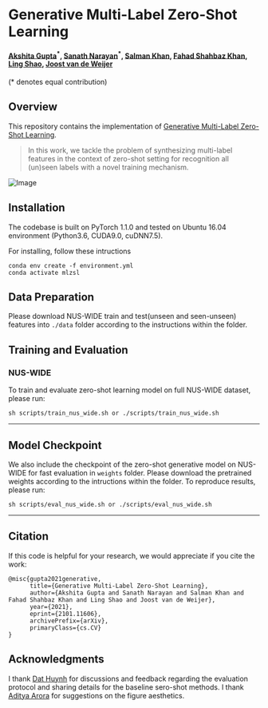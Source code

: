 # Generative Multi-Label Zero-Shot Learning

#### [Akshita Gupta](https://scholar.google.com/citations?user=G01YeI0AAAAJ&hl=en)<sup>\*</sup>, [Sanath Narayan](https://scholar.google.com/citations?user=Bx7EFGoAAAAJ&hl=en)<sup>\*</sup>, [Salman Khan](https://scholar.google.com/citations?user=M59O9lkAAAAJ&hl=en), [Fahad Shahbaz Khan](https://scholar.google.es/citations?user=zvaeYnUAAAAJ&hl=en), [Ling Shao](https://scholar.google.com/citations?user=z84rLjoAAAAJ&hl=en), [Joost van de Weijer](https://scholar.google.com/citations?user=Gsw2iUEAAAAJ&hl=en) ####

(* denotes equal contribution)

## Overview
This repository contains the implementation of [Generative Multi-Label Zero-Shot Learning](https://arxiv.org/pdf/2101.11606.pdf).
> In this work, we tackle the problem of synthesizing multi-label features in the context of zero-shot setting for recognition all (un)seen labels with a novel training mechanism.

![Image](https://github.com/akshitac8/Generative_MLZSL/blob/main/images/arch.png)


## Installation
The codebase is built on PyTorch 1.1.0 and tested on Ubuntu 16.04 environment (Python3.6, CUDA9.0, cuDNN7.5).

For installing, follow these intructions
```
conda env create -f environment.yml
conda activate mlzsl
```

## Data Preparation

Please download NUS-WIDE train and test(unseen and seen-unseen) features into `./data` folder according to the instructions within the folder.

## Training and Evaluation

### NUS-WIDE

To train and evaluate zero-shot learning model on full NUS-WIDE dataset, please run:
```
sh scripts/train_nus_wide.sh or ./scripts/train_nus_wide.sh

```
---
## Model Checkpoint

We also include the checkpoint of the zero-shot generative model on NUS-WIDE for fast evaluation in `weights` folder. Please download the pretrained weights according to the intructions within the folder. To reproduce results, please run:
```
sh scripts/eval_nus_wide.sh or ./scripts/eval_nus_wide.sh

```

---
## Citation
If this code is helpful for your research, we would appreciate if you cite the work:
```
@misc{gupta2021generative,
      title={Generative Multi-Label Zero-Shot Learning}, 
      author={Akshita Gupta and Sanath Narayan and Salman Khan and Fahad Shahbaz Khan and Ling Shao and Joost van de Weijer},
      year={2021},
      eprint={2101.11606},
      archivePrefix={arXiv},
      primaryClass={cs.CV}
}
```

Acknowledgments
---------------

I thank [Dat Huynh](https://hbdat.github.io/) for discussions and feedback regarding the evaluation protocol and sharing details for the baseline sero-shot methods. I thank [Aditya Arora](https://adityac8.github.io/) for suggestions on the figure aesthetics.
